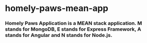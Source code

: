 # homely-paws-mean-app
### Homely Paws Application is a MEAN stack application. M stands for MongoDB, E stands for Express Framework, A stands for Angular and N stands for Node.js.
